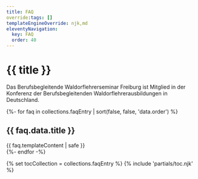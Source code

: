 ```yaml
---
title: FAQ
override:tags: []
templateEngineOverride: njk,md
eleventyNavigation:
  key: FAQ
  order: 40
---
```



<div class="d-flex">
<div class="d-flex-main">

# {{ title }}

Das Berufsbegleitende Waldorflehrerseminar Freiburg ist Mitglied in der Konferenz der Berufsbegleitenden Waldorflehrerausbildungen in Deutschland. 

{%- for faq in collections.faqEntry | sort(false, false, 'data.order') %}
<section id="heading-{{ faq.fileSlug }}">
  <h2>
    {{ faq.data.title }}
  </h2>
  {{ faq.templateContent | safe }}
</section>
{%- endfor -%}

</div>
<div class="d-flex-sidebar">

  {% set tocCollection = collections.faqEntry %}
  {% include 'partials/toc.njk' %}

</div>
</div>
